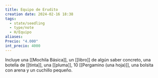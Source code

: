 ```yaml
---
title: Equipo de Erudito
creation date: 2024-02-16 18:38
tags:
  - state/seedling
  - type/note
  - H/Equipo
aliases: 
Precio: "4.000"
int_precio: 4000
---
```


Incluye una [[Mochila Básica]], un [[libro]] de algún saber concreto, una botella de [[tinta]], una [[pluma]], 10 [[Pergamino (una hoja)]], una bolsita con arena y un cuchillo pequeño.